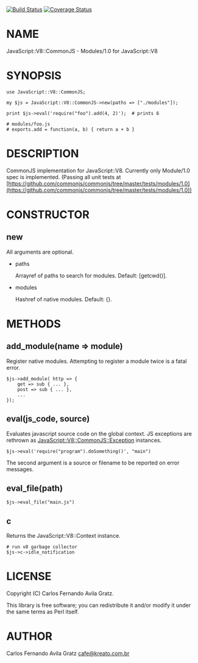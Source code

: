 [![Build Status](https://travis-ci.org/cafe01/javascript-v8-commonjs.svg?branch=master)](https://travis-ci.org/cafe01/javascript-v8-commonjs) [![Coverage Status](https://img.shields.io/coveralls/cafe01/javascript-v8-commonjs/master.svg?style=flat)](https://coveralls.io/r/cafe01/javascript-v8-commonjs?branch=master)
# NAME

JavaScript::V8::CommonJS - Modules/1.0 for JavaScript::V8

# SYNOPSIS

    use JavaScript::V8::CommonJS;

    my $js = JavaScript::V8::CommonJS->new(paths => ["./modules"]);

    print $js->eval('require("foo").add(4, 2)');  # prints 6

    # modules/foo.js
    # exports.add = function(a, b) { return a + b }

# DESCRIPTION

CommonJS implementation for JavaScript::V8. Currently only Module/1.0 spec is implemented. (Passing all unit tests at [https://github.com/commonjs/commonjs/tree/master/tests/modules/1.0](https://github.com/commonjs/commonjs/tree/master/tests/modules/1.0))

# CONSTRUCTOR

## new

All arguments are optional.

- paths

    Arrayref of paths to search for modules. Default: \[getcwd()\].

- modules

    Hashref of native modules. Default: {}.

# METHODS

## add\_module(name => module)

Register native modules. Attempting to register a module twice is a fatal error.

    $js->add_module( http => {
        get => sub { ... },
        post => sub { ... },
        ...
    });

## eval(js\_code, source)

Evaluates javascript source code on the global context. JS exceptions are rethrown as [JavaScript::V8::CommonJS::Exception](https://metacpan.org/pod/JavaScript::V8::CommonJS::Exception) instances.

    $js->eval('require("program").doSomething()', "main")

The second argument is a source or filename to be reported on error messages.

## eval\_file(path)

    $js->eval_file("main.js")

## c

Returns the JavaScript::V8::Context instance.

    # run v8 garbage collector
    $js->c->idle_notification

# LICENSE

Copyright (C) Carlos Fernando Avila Gratz.

This library is free software; you can redistribute it and/or modify
it under the same terms as Perl itself.

# AUTHOR

Carlos Fernando Avila Gratz <cafe@kreato.com.br>
